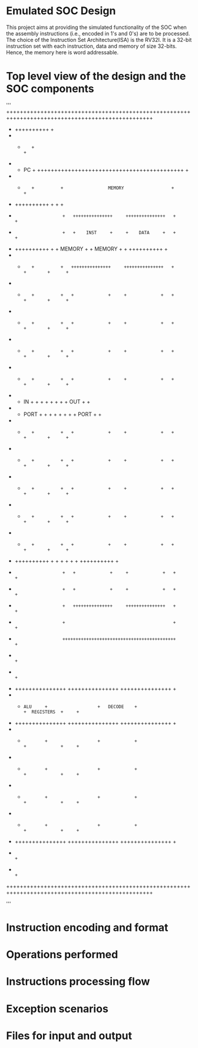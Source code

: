 # Emulated SOC Design

This project aims at providing the simulated functionality of the SOC when the assembly instructions (i.e., encoded in 1's and 0's) are to be processed.
The choice of the Instruction Set Architecture(ISA) is the RV32I. It is a 32-bit instruction set with each instruction, data and memory of size 32-bits.
Hence, the memory here is word addressable.


# Top level view of the design and the SOC components

'''
+++++++++++++++++++++++++++++++++++++++++++++++++++++++++++++++++++++++++++++++++++++++++++++++++
+	++++++++++																					+
+	+		 +																					+
+	+	PC	 +			+++++++++++++++++++++++++++++++++++++++++++								+
+	+		 +			+				  MEMORY			      +								+
+	++++++++++			+										  +								+
+						+	+++++++++++++++		+++++++++++++++	  +								+
+						+	+    INST     +		+    DATA     +	  +								+
+	++++++++++			+	+   MEMORY    +		+   MEMORY    +	  +				++++++++++		+
+	+        +			+	+++++++++++++++     +++++++++++++++   +     		+        +		+
+	+        +			+	+             +		+             +	  +				+		 +		+
+	+        +			+	+             +		+             +	  +				+        +		+
+	+        +			+	+             +		+             +	  +				+        +		+
+	+        +			+	+             +		+             +	  +				+        +		+
+	+   IN   +			+	+             +		+             +	  +				+   OUT  +		+
+	+  PORT  +			+	+             +		+             +	  +				+  PORT  +		+
+	+        +			+	+             +		+             +	  +				+        +		+
+	+        +			+	+             +		+             +	  +				+        +		+
+	+        +			+	+             +		+             +	  +				+        +		+
+	+        +			+	+             +		+             +	  +				+        +		+
+	+        +			+	+             +		+             +	  +				+		 +		+
+	++++++++++			+	+             +		+             +	  +				++++++++++		+
+						+	+             +		+             +	  +								+
+						+	+             +		+             +	  +								+
+						+	+++++++++++++++		+++++++++++++++	  +								+
+						+										  +								+
+						+++++++++++++++++++++++++++++++++++++++++++								+
+																								+
+																								+
+	+++++++++++++++			          +++++++++++++++				        +++++++++++++++		+
+	+     ALU     +			          +   DECODE    +				        +  REGISTERS  +		+
+	+++++++++++++++			          +++++++++++++++	        	        +++++++++++++++		+
+	+             +			          +             +				        +             +		+
+	+             +			          +             +				        +             +		+
+	+             +			          +             +				        +             +		+
+	+             +			          +             +				        +             +		+
+	+++++++++++++++			          +++++++++++++++				        +++++++++++++++		+
+																								+
+																								+
+++++++++++++++++++++++++++++++++++++++++++++++++++++++++++++++++++++++++++++++++++++++++++++++++

'''



# Instruction encoding and format




# Operations performed



# Instructions processing flow




# Exception scenarios




# Files for input and output